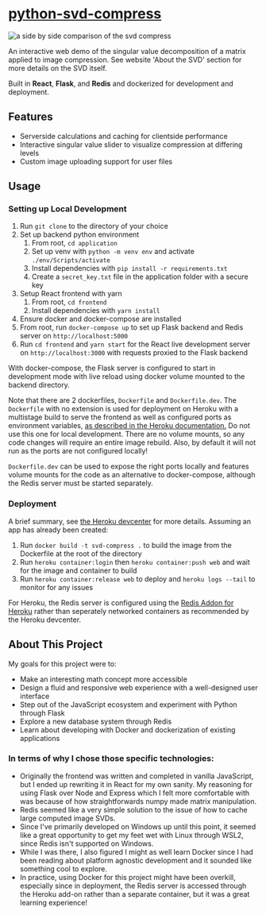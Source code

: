 # [python-svd-compress](https://fierce-plateau-92798.herokuapp.com)
<img src="https://github.com/qin-andy/python-web-svd-compress/blob/master/images/side_by_side%20svd.PNG" alt="a side by side comparison of the svd compress"><img>

An interactive web demo of the singular value decomposition of a matrix applied to image compression.
See website 'About the SVD' section for more details on the SVD itself.

Built in **React**, **Flask**, and **Redis** and dockerized for development and deployment.

## Features
  - Serverside calculations and caching for clientside performance
  - Interactive singular value slider to visualize compression at differing levels
  - Custom image uploading support for user files

## Usage
### Setting up Local Development
  1. Run ``git clone`` to the directory of your choice
  2. Set up backend python environment 
      1. From root, ``cd application``
      2. Set up venv with ``python -m venv env`` and activate ``./env/Scripts/activate``
      3. Install dependencies with ``pip install -r requirements.txt``
      4. Create a ``secret_key.txt`` file in the application folder with a secure key
  3. Setup React frontend with yarn
      1. From root, ``cd frontend``
      2. Install dependencies with ``yarn install``
  5. Ensure docker and docker-compose are installed
  6. From root, run ``docker-compose up`` to set up Flask backend and Redis server on ``http://localhost:5000``
  7. Run ``cd frontend`` and ``yarn start`` for the React live development server on ``http://localhost:3000`` with requests proxied to the Flask backend

With docker-compose, the Flask server is configured to start in development mode with live reload using docker volume mounted to the backend directory.

Note that there are 2 dockerfiles, ``Dockerfile`` and ``Dockerfile.dev``. The ``Dockerfile`` with no extension is used for deployment on Heroku with a multistage build to serve
the frontend as well as configured ports as environment variables, [as described in the Heroku documentation.](https://devcenter.heroku.com/articles/container-registry-and-runtime)
Do not use this one for local development. There are no volume mounts, so any code changes will require an entire image rebuild. Also, by default it will not run as the ports are not configured locally!

``Dockerfile.dev`` can be used to expose the right ports locally and features volume mounts for the code as an alternative to docker-compose, although the Redis server must be started separately.

### Deployment
A brief summary, see [the Heroku devcenter](https://devcenter.heroku.com/articles/container-registry-and-runtime) for more details. Assuming an
app has already been created:
  1. Run ``docker build -t svd-compress .`` to build the image from the Dockerfile at the root of the directory
  2. Run ``heroku container:login`` then ``heroku container:push web`` and wait for the image and container to build
  3. Run ``heroku container:release web`` to deploy and ``heroku logs --tail`` to monitor for any issues

For Heroku, the Redis server is configured using the [Redis Addon for Heroku](https://elements.heroku.com/addons/heroku-redis) rather than seperately networked containers
as recommended by the Heroku devcenter.

## About This Project
My goals for this project were to:
  - Make an interesting math concept more accessible
  - Design a fluid and responsive web experience with a well-designed user interface
  - Step out of the JavaScript ecosystem and experiment with Python through Flask
  - Explore a new database system through Redis
  - Learn about developing with Docker and dockerization of existing applications


### In terms of why I chose those specific technologies:
  - Originally the frontend was written and completed in vanilla JavaScript, but I ended up rewriting it in React for my own sanity.
My reasoning for using Flask over Node and Express which I felt more comfortable with was because of how straightforwards
numpy made matrix manipulation. 
  - Redis seemed like a very simple solution to the issue of how to cache large computed image SVDs.
  - Since I've primarily developed on Windows up until this point, it seemed like a great opportunity to get my feet wet with Linux
through WSL2, since Redis isn't supported on Windows. 
  - While I was there, I also figured I might as well learn Docker since I had been reading about
platform agnostic development and it sounded like something cool to explore. 
  - In practice, using Docker for this project might have
been overkill, especially since in deployment, the Redis server is accessed through the Heroku add-on rather than a separate container,
but it was a great learning experience!
